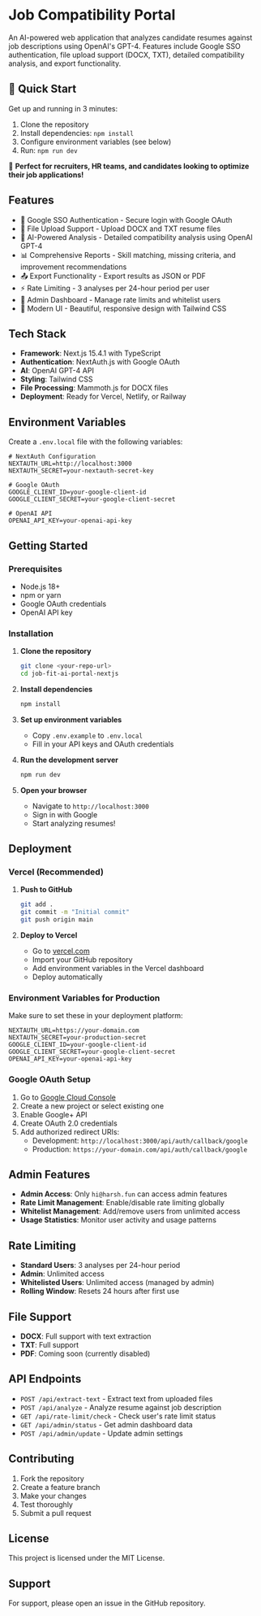 # Job Compatibility Portal

An AI-powered web application that analyzes candidate resumes against job descriptions using OpenAI's GPT-4. Features include Google SSO authentication, file upload support (DOCX, TXT), detailed compatibility analysis, and export functionality.

## 🚀 Quick Start

Get up and running in 3 minutes:

1. Clone the repository
2. Install dependencies: `npm install`
3. Configure environment variables (see below)
4. Run: `npm run dev`

🎯 **Perfect for recruiters, HR teams, and candidates looking to optimize their job applications!**

## Features

- 🔐 Google SSO Authentication - Secure login with Google OAuth
- 📄 File Upload Support - Upload DOCX and TXT resume files
- 🤖 AI-Powered Analysis - Detailed compatibility analysis using OpenAI GPT-4
- 📊 Comprehensive Reports - Skill matching, missing criteria, and improvement recommendations
- 📤 Export Functionality - Export results as JSON or PDF
- ⚡  Rate Limiting - 3 analyses per 24-hour period per user
- 👑 Admin Dashboard - Manage rate limits and whitelist users
- 🎨 Modern UI - Beautiful, responsive design with Tailwind CSS

## Tech Stack

- **Framework**: Next.js 15.4.1 with TypeScript
- **Authentication**: NextAuth.js with Google OAuth
- **AI**: OpenAI GPT-4 API
- **Styling**: Tailwind CSS
- **File Processing**: Mammoth.js for DOCX files
- **Deployment**: Ready for Vercel, Netlify, or Railway

## Environment Variables

Create a `.env.local` file with the following variables:

```env
# NextAuth Configuration
NEXTAUTH_URL=http://localhost:3000
NEXTAUTH_SECRET=your-nextauth-secret-key

# Google OAuth
GOOGLE_CLIENT_ID=your-google-client-id
GOOGLE_CLIENT_SECRET=your-google-client-secret

# OpenAI API
OPENAI_API_KEY=your-openai-api-key
```

## Getting Started

### Prerequisites

- Node.js 18+ 
- npm or yarn
- Google OAuth credentials
- OpenAI API key

### Installation

1. **Clone the repository**
   ```bash
   git clone <your-repo-url>
   cd job-fit-ai-portal-nextjs
   ```

2. **Install dependencies**
   ```bash
   npm install
   ```

3. **Set up environment variables**
   - Copy `.env.example` to `.env.local`
   - Fill in your API keys and OAuth credentials

4. **Run the development server**
   ```bash
   npm run dev
   ```

5. **Open your browser**
   - Navigate to `http://localhost:3000`
   - Sign in with Google
   - Start analyzing resumes!

## Deployment

### Vercel (Recommended)

1. **Push to GitHub**
   ```bash
   git add .
   git commit -m "Initial commit"
   git push origin main
   ```

2. **Deploy to Vercel**
   - Go to [vercel.com](https://vercel.com)
   - Import your GitHub repository
   - Add environment variables in the Vercel dashboard
   - Deploy automatically

### Environment Variables for Production

Make sure to set these in your deployment platform:

```env
NEXTAUTH_URL=https://your-domain.com
NEXTAUTH_SECRET=your-production-secret
GOOGLE_CLIENT_ID=your-google-client-id
GOOGLE_CLIENT_SECRET=your-google-client-secret
OPENAI_API_KEY=your-openai-api-key
```

### Google OAuth Setup

1. Go to [Google Cloud Console](https://console.cloud.google.com/)
2. Create a new project or select existing one
3. Enable Google+ API
4. Create OAuth 2.0 credentials
5. Add authorized redirect URIs:
   - Development: `http://localhost:3000/api/auth/callback/google`
   - Production: `https://your-domain.com/api/auth/callback/google`

## Admin Features

- **Admin Access**: Only `hi@harsh.fun` can access admin features
- **Rate Limit Management**: Enable/disable rate limiting globally
- **Whitelist Management**: Add/remove users from unlimited access
- **Usage Statistics**: Monitor user activity and usage patterns

## Rate Limiting

- **Standard Users**: 3 analyses per 24-hour period
- **Admin**: Unlimited access
- **Whitelisted Users**: Unlimited access (managed by admin)
- **Rolling Window**: Resets 24 hours after first use

## File Support

- **DOCX**: Full support with text extraction
- **TXT**: Full support
- **PDF**: Coming soon (currently disabled)

## API Endpoints

- `POST /api/extract-text` - Extract text from uploaded files
- `POST /api/analyze` - Analyze resume against job description
- `GET /api/rate-limit/check` - Check user's rate limit status
- `GET /api/admin/status` - Get admin dashboard data
- `POST /api/admin/update` - Update admin settings

## Contributing

1. Fork the repository
2. Create a feature branch
3. Make your changes
4. Test thoroughly
5. Submit a pull request

## License

This project is licensed under the MIT License.

## Support

For support, please open an issue in the GitHub repository.
